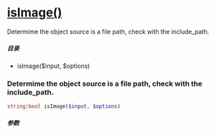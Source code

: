 [isImage()](http://twinh.github.com/widget/api/isImage)
=======================================================

Determime the object source is a file path, check with the include_path.

##### 目录
* isImage($input, $options)

### Determime the object source is a file path, check with the include_path.
```php
string|bool isImage($input, $options)
```

##### 参数


